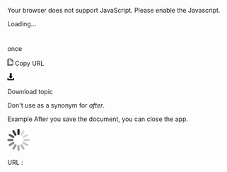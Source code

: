 Your browser does not support JavaScript. Please enable the Javascript.

Loading...

# 

once

![Copy URL](once_files/Copy.png)
Copy URL

![Download](once_files/Download.png)

Download topic

Don't use as a synonym for *after*.

Example
After you save the document, you can close the app.

![In progress](once_files/activity-large.gif)

URL :
